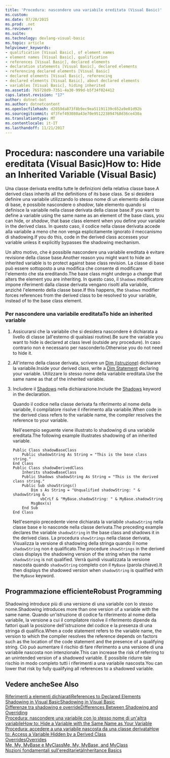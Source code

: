 ```yaml
---
title: 'Procedura: nascondere una variabile ereditata (Visual Basic)'
ms.custom: 
ms.date: 07/20/2015
ms.prod: .net
ms.reviewer: 
ms.suite: 
ms.technology: devlang-visual-basic
ms.topic: article
helpviewer_keywords:
- qualification [Visual Basic], of element names
- element names [Visual Basic], qualification
- references [Visual Basic], declared elements
- declaration statements [Visual Basic], declared elements
- referencing declared elements [Visual Basic]
- declared elements [Visual Basic], referencing
- declared elements [Visual Basic], about declared elements
- variables [Visual Basic], hiding inherited
ms.assetid: 765728d9-7351-4a30-999d-b5f34f024412
caps.latest.revision: "17"
author: dotnet-bot
ms.author: dotnetcontent
ms.openlocfilehash: d2059da873f8b9ec9ea51191139c652a9e01d92b
ms.sourcegitcommit: 4f3fef493080a43e70e951223894768d36ce430a
ms.translationtype: MT
ms.contentlocale: it-IT
ms.lasthandoff: 11/21/2017
---
```

# <a name="how-to-hide-an-inherited-variable-visual-basic"></a><span data-ttu-id="a9905-102">Procedura: nascondere una variabile ereditata (Visual Basic)</span><span class="sxs-lookup"><span data-stu-id="a9905-102">How to: Hide an Inherited Variable (Visual Basic)</span></span>
<span data-ttu-id="a9905-103">Una classe derivata eredita tutte le definizioni della relativa classe base.</span><span class="sxs-lookup"><span data-stu-id="a9905-103">A derived class inherits all the definitions of its base class.</span></span> <span data-ttu-id="a9905-104">Se si desidera definire una variabile utilizzando lo stesso nome di un elemento della classe di base, è possibile nascondere o *shadow*, tale elemento quando si definisce la variabile nella classe derivata della classe base.</span><span class="sxs-lookup"><span data-stu-id="a9905-104">If you want to define a variable using the same name as an element of the base class, you can hide, or *shadow*, that base class element when you define your variable in the derived class.</span></span> <span data-ttu-id="a9905-105">In questo caso, il codice nella classe derivata accede alla variabile a meno che non venga esplicitamente ignorato il meccanismo di shadowing.</span><span class="sxs-lookup"><span data-stu-id="a9905-105">If you do this, code in the derived class accesses your variable unless it explicitly bypasses the shadowing mechanism.</span></span>  
  
 <span data-ttu-id="a9905-106">Un altro motivo, che è possibile nascondere una variabile ereditata è evitare revisione della classe base.</span><span class="sxs-lookup"><span data-stu-id="a9905-106">Another reason you might want to hide an inherited variable is to protect against base class revision.</span></span> <span data-ttu-id="a9905-107">La classe di base può essere sottoposto a una modifica che consente di modificare l'elemento che sta ereditando.</span><span class="sxs-lookup"><span data-stu-id="a9905-107">The base class might undergo a change that alters the element you are inheriting.</span></span> <span data-ttu-id="a9905-108">In questo caso, il `Shadows` modificatore impone riferimenti dalla classe derivata vengano risolti alla variabile, anziché l'elemento della classe base.</span><span class="sxs-lookup"><span data-stu-id="a9905-108">If this happens, the `Shadows` modifier forces references from the derived class to be resolved to your variable, instead of to the base class element.</span></span>  
  
### <a name="to-hide-an-inherited-variable"></a><span data-ttu-id="a9905-109">Per nascondere una variabile ereditata</span><span class="sxs-lookup"><span data-stu-id="a9905-109">To hide an inherited variable</span></span>  
  
1.  <span data-ttu-id="a9905-110">Assicurarsi che la variabile che si desidera nascondere è dichiarata a livello di classe (all'esterno di qualsiasi routine).</span><span class="sxs-lookup"><span data-stu-id="a9905-110">Be sure the variable you want to hide is declared at class level (outside any procedure).</span></span> <span data-ttu-id="a9905-111">In caso contrario non è necessario per nasconderlo.</span><span class="sxs-lookup"><span data-stu-id="a9905-111">Otherwise you do not need to hide it.</span></span>  
  
2.  <span data-ttu-id="a9905-112">All'interno della classe derivata, scrivere un [Dim (istruzione)](../../../../visual-basic/language-reference/statements/dim-statement.md) dichiarare la variabile.</span><span class="sxs-lookup"><span data-stu-id="a9905-112">Inside your derived class, write a [Dim Statement](../../../../visual-basic/language-reference/statements/dim-statement.md) declaring your variable.</span></span> <span data-ttu-id="a9905-113">Utilizzare lo stesso nome della variabile ereditata.</span><span class="sxs-lookup"><span data-stu-id="a9905-113">Use the same name as that of the inherited variable.</span></span>  
  
3.  <span data-ttu-id="a9905-114">Includere il [Shadows](../../../../visual-basic/language-reference/modifiers/shadows.md) nella dichiarazione.</span><span class="sxs-lookup"><span data-stu-id="a9905-114">Include the [Shadows](../../../../visual-basic/language-reference/modifiers/shadows.md) keyword in the declaration.</span></span>  
  
     <span data-ttu-id="a9905-115">Quando il codice nella classe derivata fa riferimento al nome della variabile, il compilatore risolve il riferimento alla variabile.</span><span class="sxs-lookup"><span data-stu-id="a9905-115">When code in the derived class refers to the variable name, the compiler resolves the reference to your variable.</span></span>  
  
     <span data-ttu-id="a9905-116">Nell'esempio seguente viene illustrato lo shadowing di una variabile ereditata.</span><span class="sxs-lookup"><span data-stu-id="a9905-116">The following example illustrates shadowing of an inherited variable.</span></span>  
  
    ```  
    Public Class shadowBaseClass  
        Public shadowString As String = "This is the base class string."  
    End Class  
    Public Class shadowDerivedClass  
        Inherits shadowBaseClass  
        Public Shadows shadowString As String = "This is the derived class string."  
        Public Sub showStrings()  
            Dim s As String = "Unqualified shadowString: " & shadowString &  
                vbCrLf & "MyBase.shadowString: " & MyBase.shadowString  
            MsgBox(s)  
        End Sub  
    End Class  
    ```  
  
     <span data-ttu-id="a9905-117">Nell'esempio precedente viene dichiarata la variabile `shadowString` nella classe base e lo nasconde nella classe derivata.</span><span class="sxs-lookup"><span data-stu-id="a9905-117">The preceding example declares the variable `shadowString` in the base class and shadows it in the derived class.</span></span> <span data-ttu-id="a9905-118">La procedura `showStrings` nella classe derivata, Visualizza la versione di shadowing della stringa quando il nome `shadowString` non è qualificato.</span><span class="sxs-lookup"><span data-stu-id="a9905-118">The procedure `showStrings` in the derived class displays the shadowing version of the string when the name `shadowString` is not qualified.</span></span> <span data-ttu-id="a9905-119">Verrà quindi visualizzata la versione nascosta quando `shadowString` completo con il `MyBase` (parola chiave).</span><span class="sxs-lookup"><span data-stu-id="a9905-119">It then displays the shadowed version when `shadowString` is qualified with the `MyBase` keyword.</span></span>  
  
## <a name="robust-programming"></a><span data-ttu-id="a9905-120">Programmazione efficiente</span><span class="sxs-lookup"><span data-stu-id="a9905-120">Robust Programming</span></span>  
 <span data-ttu-id="a9905-121">Shadowing introduce più di una versione di una variabile con lo stesso nome.</span><span class="sxs-lookup"><span data-stu-id="a9905-121">Shadowing introduces more than one version of a variable with the same name.</span></span> <span data-ttu-id="a9905-122">Quando un'istruzione di codice fa riferimento al nome della variabile, la versione a cui il compilatore risolve il riferimento dipende da fattori quali la posizione dell'istruzione del codice e la presenza di una stringa di qualifica.</span><span class="sxs-lookup"><span data-stu-id="a9905-122">When a code statement refers to the variable name, the version to which the compiler resolves the reference depends on factors such as the location of the code statement and the presence of a qualifying string.</span></span> <span data-ttu-id="a9905-123">Ciò può aumentare il rischio di fare riferimento a una versione di una variabile nascosta non intenzionale.</span><span class="sxs-lookup"><span data-stu-id="a9905-123">This can increase the risk of referring to an unintended version of a shadowed variable.</span></span> <span data-ttu-id="a9905-124">È possibile ridurre tale rischio in modo completo tutti i riferimenti a una variabile nascosta.</span><span class="sxs-lookup"><span data-stu-id="a9905-124">You can lower that risk by fully qualifying all references to a shadowed variable.</span></span>  
  
## <a name="see-also"></a><span data-ttu-id="a9905-125">Vedere anche</span><span class="sxs-lookup"><span data-stu-id="a9905-125">See Also</span></span>  
 [<span data-ttu-id="a9905-126">Riferimenti a elementi dichiarati</span><span class="sxs-lookup"><span data-stu-id="a9905-126">References to Declared Elements</span></span>](../../../../visual-basic/programming-guide/language-features/declared-elements/references-to-declared-elements.md)  
 [<span data-ttu-id="a9905-127">Shadowing in Visual Basic</span><span class="sxs-lookup"><span data-stu-id="a9905-127">Shadowing in Visual Basic</span></span>](../../../../visual-basic/programming-guide/language-features/declared-elements/shadowing.md)  
 [<span data-ttu-id="a9905-128">Differenze tra shadowing e override</span><span class="sxs-lookup"><span data-stu-id="a9905-128">Differences Between Shadowing and Overriding</span></span>](../../../../visual-basic/programming-guide/language-features/declared-elements/differences-between-shadowing-and-overriding.md)  
 [<span data-ttu-id="a9905-129">Procedura: nascondere una variabile con lo stesso nome di un'altra variabile</span><span class="sxs-lookup"><span data-stu-id="a9905-129">How to: Hide a Variable with the Same Name as Your Variable</span></span>](../../../../visual-basic/programming-guide/language-features/declared-elements/how-to-hide-a-variable-with-the-same-name-as-your-variable.md)  
 [<span data-ttu-id="a9905-130">Procedura: accedere a una variabile nascosta da una classe derivata</span><span class="sxs-lookup"><span data-stu-id="a9905-130">How to: Access a Variable Hidden by a Derived Class</span></span>](../../../../visual-basic/programming-guide/language-features/declared-elements/how-to-access-a-variable-hidden-by-a-derived-class.md)  
 [<span data-ttu-id="a9905-131">Overrides</span><span class="sxs-lookup"><span data-stu-id="a9905-131">Overrides</span></span>](../../../../visual-basic/language-reference/modifiers/overrides.md)  
 [<span data-ttu-id="a9905-132">Me, My, MyBase e MyClass</span><span class="sxs-lookup"><span data-stu-id="a9905-132">Me, My, MyBase, and MyClass</span></span>](../../../../visual-basic/programming-guide/program-structure/me-my-mybase-and-myclass.md)  
 [<span data-ttu-id="a9905-133">Nozioni fondamentali sull'ereditarietà</span><span class="sxs-lookup"><span data-stu-id="a9905-133">Inheritance Basics</span></span>](../../../../visual-basic/programming-guide/language-features/objects-and-classes/inheritance-basics.md)
